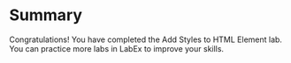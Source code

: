 # Summary

Congratulations! You have completed the Add Styles to HTML Element lab. You can practice more labs in LabEx to improve your skills.
